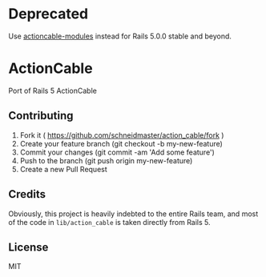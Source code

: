# Deprecated

Use [actioncable-modules](https://github.com/schneidmaster/actioncable-modules) instead for Rails 5.0.0 stable and beyond.

# ActionCable

Port of Rails 5 ActionCable

## Contributing

1. Fork it ( https://github.com/schneidmaster/action_cable/fork )
2. Create your feature branch (git checkout -b my-new-feature)
3. Commit your changes (git commit -am 'Add some feature')
4. Push to the branch (git push origin my-new-feature)
5. Create a new Pull Request

## Credits

Obviously, this project is heavily indebted to the entire Rails team, and most of the code in `lib/action_cable` is taken directly from Rails 5.

## License

MIT
